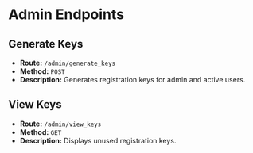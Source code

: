 # Admin Endpoints

## Generate Keys
- **Route:** `/admin/generate_keys`
- **Method:** `POST`
- **Description:** Generates registration keys for admin and active users.

## View Keys
- **Route:** `/admin/view_keys`
- **Method:** `GET`
- **Description:** Displays unused registration keys.
